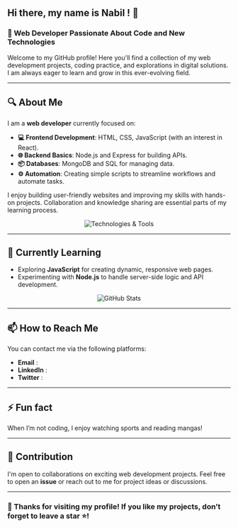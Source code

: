 ## Hi there, my name is Nabil ! 👋

### 🚀 Web Developer Passionate About Code and New Technologies

Welcome to my GitHub profile! Here you'll find a collection of my web development projects, coding practice, and explorations in digital solutions. I am always eager to learn and grow in this ever-evolving field.

---

## 🔍 About Me

I am a **web developer** currently focused on:

- **💻 Frontend Development**: HTML, CSS, JavaScript (with an interest in React).
- **🌐 Backend Basics**: Node.js and Express for building APIs.
- **📦 Databases**: MongoDB and SQL for managing data.
- **⚙️ Automation**: Creating simple scripts to streamline workflows and automate tasks.

I enjoy building user-friendly websites and improving my skills with hands-on projects. Collaboration and knowledge sharing are essential parts of my learning process.

<p align="center">
  <img src="https://skillicons.dev/icons?i=html,css,js,nodejs,mongodb,git&theme=light" alt="Technologies & Tools" />
</p>

---

## 🌱 Currently Learning

- Exploring **JavaScript** for creating dynamic, responsive web pages.
- Experimenting with **Node.js** to handle server-side logic and API development.

<p align="center">
  <img src="https://github-readme-stats.vercel.app/api?username=octocat&show_icons=true&theme=radical" alt="GitHub Stats" />
</p>

---

## 📫 How to Reach Me

You can contact me via the following platforms:

- **Email** : 
- **LinkedIn** : 
- **Twitter** : 

---

## ⚡ Fun fact

When I’m not coding, I enjoy watching sports and reading mangas!

---

## 🤝 Contribution

I'm open to collaborations on exciting web development projects. Feel free to open an **issue** or reach out to me for project ideas or discussions.

---

### 🌟 Thanks for visiting my profile! If you like my projects, don’t forget to leave a star ⭐️!

